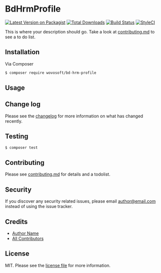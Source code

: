 # BdHrmProfile

[![Latest Version on Packagist][ico-version]][link-packagist]
[![Total Downloads][ico-downloads]][link-downloads]
[![Build Status][ico-travis]][link-travis]
[![StyleCI][ico-styleci]][link-styleci]

This is where your description should go. Take a look at [contributing.md](contributing.md) to see a to do list.

## Installation

Via Composer

``` bash
$ composer require wovosoft/bd-hrm-profile
```

## Usage

## Change log

Please see the [changelog](changelog.md) for more information on what has changed recently.

## Testing

``` bash
$ composer test
```

## Contributing

Please see [contributing.md](contributing.md) for details and a todolist.

## Security

If you discover any security related issues, please email author@email.com instead of using the issue tracker.

## Credits

- [Author Name][link-author]
- [All Contributors][link-contributors]

## License

MIT. Please see the [license file](license.md) for more information.

[ico-version]: https://img.shields.io/packagist/v/wovosoft/bd-hrm-profile.svg?style=flat-square
[ico-downloads]: https://img.shields.io/packagist/dt/wovosoft/bd-hrm-profile.svg?style=flat-square
[ico-travis]: https://img.shields.io/travis/wovosoft/bd-hrm-profile/master.svg?style=flat-square
[ico-styleci]: https://styleci.io/repos/12345678/shield

[link-packagist]: https://packagist.org/packages/wovosoft/bd-hrm-profile
[link-downloads]: https://packagist.org/packages/wovosoft/bd-hrm-profile
[link-travis]: https://travis-ci.org/wovosoft/bd-hrm-profile
[link-styleci]: https://styleci.io/repos/12345678
[link-author]: https://github.com/wovosoft
[link-contributors]: ../../contributors
